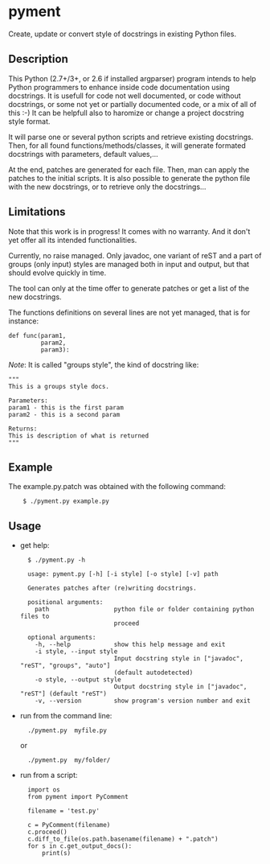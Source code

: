 pyment
======

Create, update or convert style of docstrings in existing Python files.

Description
-----------

This Python (2.7+/3+, or 2.6 if installed argparser) program intends to help Python programmers to enhance inside code documentation using docstrings. 
It is usefull for code not well documented, or code without docstrings, or some not yet or partially documented code, or a mix of all of this :-)
It can be helpfull also to haromize or change a project docstring style format.

It will parse one or several python scripts and retrieve existing docstrings.
Then, for all found functions/methods/classes, it will generate formated docstrings with parameters, default values,...

At the end, patches are generated for each file. Then, man can apply the patches to the initial scripts.
It is also possible to generate the python file with the new docstrings, or to retrieve only the docstrings...


Limitations
-----------
Note that this work is in progress! It comes with no warranty. And it don't yet offer all its intended functionalities.

Currently, no raise managed. Only javadoc, one variant of reST and a part of groups (only input) styles are managed both in input and output, but that should evolve quickly in time. 

The tool can only at the time offer to generate patches or get a list of the new docstrings.

The functions definitions on several lines are not yet managed, that is for instance:

    def func(param1,
             param2,
             param3):

*Note*:
It is called "groups style", the kind of docstring like:

    """
    This is a groups style docs.

    Parameters:
	param1 - this is the first param
	param2 - this is a second param

    Returns:
	This is description of what is returned
    """

Example
-------
The example.py.patch was obtained with the following command:

        $ ./pyment.py example.py

Usage
-----
- get help:

        $ ./pyment.py -h

        usage: pyment.py [-h] [-i style] [-o style] [-v] path
        
        Generates patches after (re)writing docstrings.

        positional arguments:
          path                  python file or folder containing python files to
                                proceed
        
        optional arguments:
          -h, --help            show this help message and exit
          -i style, --input style
                                Input docstring style in ["javadoc", "reST", "groups", "auto"]
                                (default autodetected)
          -o style, --output style
                                Output docstring style in ["javadoc", "reST"] (default "reST")
          -v, --version         show program's version number and exit
        
- run from the command line:

        ./pyment.py  myfile.py

    or

        ./pyment.py  my/folder/

- run from a script:

        import os
        from pyment import PyComment
        
        filename = 'test.py'
        
        c = PyComment(filename)
        c.proceed()
        c.diff_to_file(os.path.basename(filename) + ".patch")
        for s in c.get_output_docs():
            print(s)
